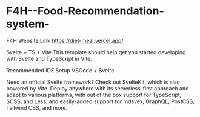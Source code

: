# F4H--Food-Recommendation-system-
F4H Website Link
https://diet-meal.vercel.app/

Svelte + TS + Vite
This template should help get you started developing with Svelte and TypeScript in Vite.

Recommended IDE Setup
VSCode + Svelte.

Need an official Svelte framework?
Check out SvelteKit, which is also powered by Vite. Deploy anywhere with its serverless-first approach and adapt to various platforms, with out of the box support for TypeScript, SCSS, and Less, and easily-added support for mdsvex, GraphQL, PostCSS, Tailwind CSS, and more.
